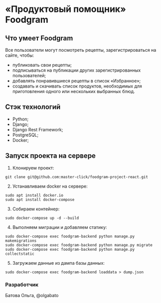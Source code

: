 # «Продуктовый помощник» Foodgram

## Что умеет Foodgram

Все пользователи могут посмотреть рецепты, зарегистрироваться на сайте, чтобы:
- публиковать свои рецепты;
- подписываться на публикации других зарегистрированных пользователей;
- добавлять понравившиеся рецепты в список «Избранное»;
- создавать и скачивать список продуктов, необходимых для приготовления одного или нескольких выбранных блюд.

## Стэк технологий

- Python;
- Django;
- Django Rest Framework;
- PostgreSQL;
- Docker;

## Запуск проекта на сервере

1. Клонируем проект:

```
git clone git@github.com:master-click/foodgram-project-react.git
```

2. Устанавливаем docker на сервере:

```
sudo apt install docker.io 
sudo apt install docker-compose
```

3. Собираем контейнер:

```
sudo docker-compose up -d --build
```

4. Выполняем миграции и добавляем статику:

```
sudo docker-compose exec foodgram-backend python manage.py makemigrations
sudo docker-compose exec foodgram-backend python manage.py migrate
sudo docker-compose exec foodgram-backend python manage.py collectstatic
```

5. Загружаем данные из дампа базы данных:

```
sudo docker-compose exec foodgram-backend loaddata > dump.json
```

### Разработчик ###
Батова Ольга, @olgabato